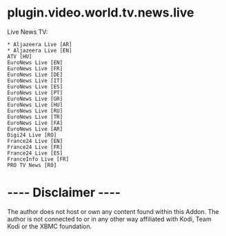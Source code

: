 plugin.video.world.tv.news.live
========================

Live News TV:

    * Aljazeera Live [AR]
    * Aljazeera Live [EN]
    ATV [HU]
    EuroNews Live [EN]
    EuroNews Live [FR]
    EuroNews Live [DE]
    EuroNews Live [IT]
    EuroNews Live [ES]
    EuroNews Live [PT]
    EuroNews Live [GR]
    EuroNews Live [HU]
    EuroNews Live [RU]
    EuroNews Live [TR]
    EuroNews Live [FA]
    EuroNews Live [AR]
    Digi24 Live [RO]
    France24 Live [EN]
    France24 Live [FR]
    France24 Live [ES]
    FranceInfo Live [FR]
    PRO TV News [RO]



 ---- Disclaimer ----
========================
The author does not host or own any content found within this Addon.
The author is not connected to or in any other way affiliated with Kodi, Team Kodi or the XBMC foundation.
